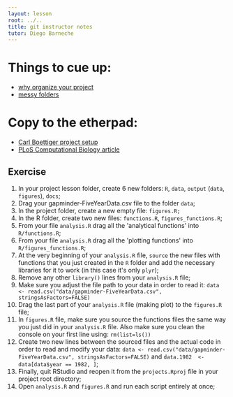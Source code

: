 ```yaml
---
layout: lesson
root: ../..
title: git instructor notes
tutor: Diego Barneche
---
```


# Things to cue up:

* [why organize your project](https://twitter.com/vsbuffalo/statuses/323638476153167872)  
* [messy folders](http://nicercode.github.io/2014-02-13-UNSW/lessons/30-projects/bad_layout.png)    

# Copy to the etherpad:  

* [Carl Boettiger project setup](http://carlboettiger.info/2012/05/06/research-workflow.html)
* [PLoS Computational Biology article](http://www.ploscompbiol.org/article/info%3Adoi%2F10.1371%2Fjournal.pcbi.1000424)

## Exercise
1. In your project lesson folder, create 6 new folders: `R`, `data`, `output` (`data`, `figures`), `docs`;  
2. Drag your gapminder-FiveYearData.csv file to the folder `data`;  
3. In the project folder, create a new empty file: `figures.R;`  
4. In the R folder, create two new files: `functions.R`, `figures_functions.R`;  
5. From your file `analysis.R` drag all the 'analytical functions' into `R/functions.R`;  
6. From your file `analysis.R` drag all the 'plotting functions' into `R/figures_functions.R`;  
7. At the very beginning of your `analysis.R` file, `source` the new files with functions that you just created in the `R` folder and add the necessary libraries for it to work (in this case it's only `plyr`);  
8. Remove any other `library()` lines from your `analysis.R` file;  
9. Make sure you adjust the file path to your data in order to read it: `data <- read.csv("data/gapminder-FiveYearData.csv", stringsAsFactors=FALSE)`
9. Drag the last part of your `analysis.R` file (making plot) to the `figures.R` file;  
10. In `figures.R` file, make sure you source the functions files the same way you just did in your `analysis.R` file. Also make sure you clean the console on your first line using: `rm(list=ls())`
11. Create two new lines between the sourced files and the actual code in order to read and modify your data: `data <- read.csv("data/gapminder-FiveYearData.csv", stringsAsFactors=FALSE)` and `data.1982  <-  data[data$year == 1982, ]`;  
12. Finally, quit RStudio and reopen it from the `projects.Rproj` file in your project root directory;
13. Open `analysis.R` and `figures.R` and run each script entirely at once;
